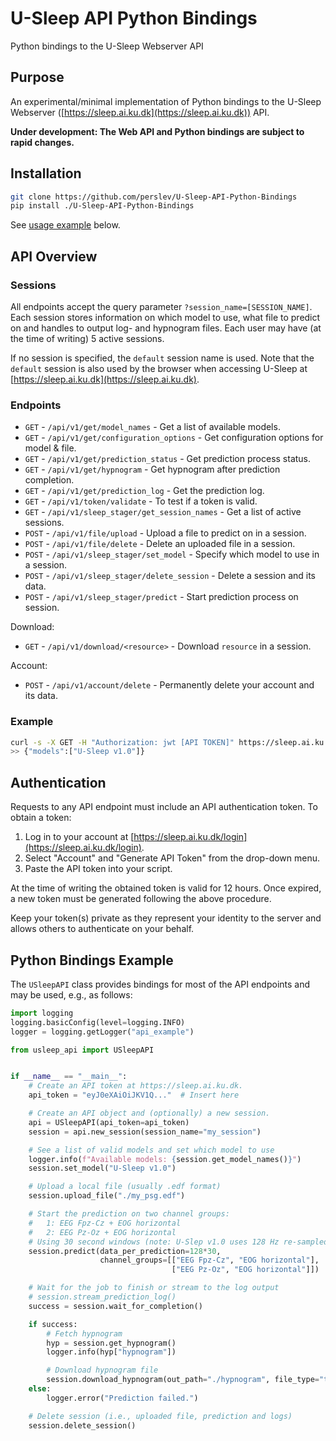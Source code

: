 # U-Sleep API Python Bindings
Python bindings to the U-Sleep Webserver API


## Purpose
An experimental/minimal implementation of Python bindings to the U-Sleep Webserver ([https://sleep.ai.ku.dk](https://sleep.ai.ku.dk)) API.

**Under development: The Web API and Python bindings are subject to rapid changes.**

## Installation
```bash
git clone https://github.com/perslev/U-Sleep-API-Python-Bindings
pip install ./U-Sleep-API-Python-Bindings
```

See [usage example](##Python-Bindings-Example) below.

## API Overview

### Sessions

All endpoints accept the query parameter `?session_name=[SESSION_NAME]`. Each session stores information on which model to use, what file to predict on and handles to output log- and hypnogram files.
Each user may have (at the time of writing) 5 active sessions.

If no session is specified, the `default` session name is used. Note that the `default` session is also used by the browser when accessing U-Sleep at [https://sleep.ai.ku.dk](https://sleep.ai.ku.dk).

### Endpoints

- `GET` - `/api/v1/get/model_names` - Get a list of available models.
- `GET` - `/api/v1/get/configuration_options` - Get configuration options for model & file.
- `GET` - `/api/v1/get/prediction_status` - Get prediction process status.
- `GET` - `/api/v1/get/hypnogram` - Get hypnogram after prediction completion.
- `GET` - `/api/v1/get/prediction_log` - Get the prediction log.
- `GET` - `/api/v1/token/validate` - To test if a token is valid.
- `GET` - `/api/v1/sleep_stager/get_session_names` - Get a list of active sessions.
- `POST` - `/api/v1/file/upload` - Upload a file to predict on in a session.
- `POST` - `/api/v1/file/delete` - Delete an uploaded file in a session.
- `POST` - `/api/v1/sleep_stager/set_model` - Specify which model to use in a session.
- `POST` - `/api/v1/sleep_stager/delete_session` - Delete a session and its data.
- `POST` - `/api/v1/sleep_stager/predict` - Start prediction process on session.

Download:

- `GET` - `/api/v1/download/<resource>` - Download `resource` in a session.

Account:

- `POST` - `/api/v1/account/delete` - Permanently delete your account and its data. 

### Example

```bash
curl -s -X GET -H "Authorization: jwt [API TOKEN]" https://sleep.ai.ku.dk/api/v1/get/model_names
>> {"models":["U-Sleep v1.0"]}
```


## Authentication
Requests to any API endpoint must include an API authentication token. To obtain a token:

1. Log in to your account at [https://sleep.ai.ku.dk/login](https://sleep.ai.ku.dk/login).
2. Select "Account" and "Generate API Token" from the drop-down menu.
3. Paste the API token into your script.

At the time of writing the obtained token is valid for 12 hours. Once expired, a new token must be generated following the above procedure.

Keep your token(s) private as they represent your identity to the server and allows others to authenticate on your behalf.

## Python Bindings Example

The `USleepAPI` class provides bindings for most of the API endpoints and may be used, e.g., as follows:

```python
import logging
logging.basicConfig(level=logging.INFO)
logger = logging.getLogger("api_example")

from usleep_api import USleepAPI


if __name__ == "__main__":
    # Create an API token at https://sleep.ai.ku.dk.
    api_token = "eyJ0eXAiOiJKV1Q..."  # Insert here

    # Create an API object and (optionally) a new session.
    api = USleepAPI(api_token=api_token)
    session = api.new_session(session_name="my_session")

    # See a list of valid models and set which model to use
    logger.info(f"Available models: {session.get_model_names()}")
    session.set_model("U-Sleep v1.0")

    # Upload a local file (usually .edf format)
    session.upload_file("./my_psg.edf")

    # Start the prediction on two channel groups:
    #   1: EEG Fpz-Cz + EOG horizontal
    #   2: EEG Pz-Oz + EOG horizontal
    # Using 30 second windows (note: U-Slep v1.0 uses 128 Hz re-sampled signals)
    session.predict(data_per_prediction=128*30,
                    channel_groups=[["EEG Fpz-Cz", "EOG horizontal"],
                                    ["EEG Pz-Oz", "EOG horizontal"]])

    # Wait for the job to finish or stream to the log output
    # session.stream_prediction_log()
    success = session.wait_for_completion()

    if success:
        # Fetch hypnogram
        hyp = session.get_hypnogram()
        logger.info(hyp["hypnogram"])

        # Download hypnogram file
        session.download_hypnogram(out_path="./hypnogram", file_type="tsv")
    else:
        logger.error("Prediction failed.")

    # Delete session (i.e., uploaded file, prediction and logs)
    session.delete_session()
```